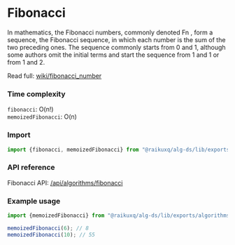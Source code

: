 # Fibonacci

In mathematics, the Fibonacci numbers, commonly denoted Fn , form a sequence, the Fibonacci sequence, in which each
number is the sum of the two preceding ones. The sequence commonly starts from 0 and 1, although some authors omit the
initial terms and start the sequence from 1 and 1 or from 1 and 2.

Read full: [wiki/fibonacci_number](https://en.wikipedia.org/wiki/Fibonacci_number)

### Time complexity

`fibonacci`: O(n!)  
`memoizedFibonacci`: O(n)

### Import

```ts
import {fibonacci, memoizedFibonacci} from "@raikuxq/alg-ds/lib/exports/algorithms";
```

### API reference

Fibonacci API: [/api/algorithms/fibonacci](/api/algorithms/fibonacci)

### Example usage

```ts
import {memoizedFibonacci} from "@raikuxq/alg-ds/lib/exports/algorithms";

memoizedFibonacci(6); // 8
memoizedFibonacci(10); // 55
```
